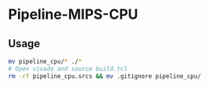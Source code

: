 # Pipeline-MIPS-CPU

## Usage

```bash
mv pipeline_cpu/* ./*
# Open vivado and source build.tcl
rm -rf pipeline_cpu.srcs && mv .gitignore pipeline_cpu/
```

